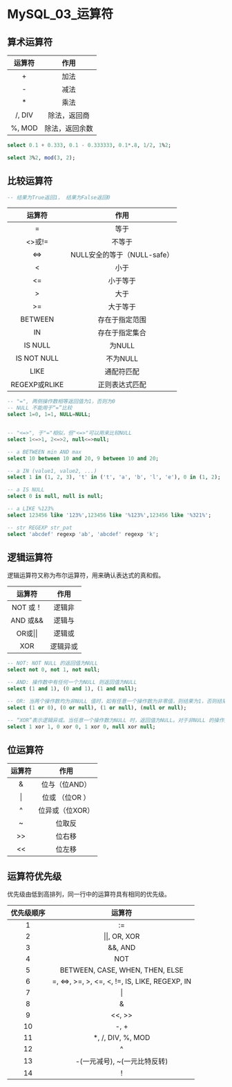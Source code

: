 # MySQL_03_运算符

## 算术运算符

| 运算符  |      作用      |
| :-----: | :------------: |
|    +    |      加法      |
|    -    |      减法      |
|    *    |      乘法      |
| /,  DIV |  除法，返回商  |
| %,  MOD | 除法，返回余数 |

```sql
select 0.1 + 0.333, 0.1 - 0.333333, 0.1*.8, 1/2, 1%2;

select 3%2, mod(3, 2);
```



## 比较运算符

```sql
-- 结果为True返回1， 结果为False返回0
```

|    运算符     |            作用             |
| :-----------: | :-------------------------: |
|       =       |            等于             |
|    <>或!=     |           不等于            |
|      <=>      | NULL安全的等于（NULL-safe） |
|       <       |            小于             |
|      <=       |          小于等于           |
|       >       |            大于             |
|      >=       |          大于等于           |
|    BETWEEN    |       存在于指定范围        |
|      IN       |       存在于指定集合        |
|    IS NULL    |           为NULL            |
|  IS NOT NULL  |          不为NULL           |
|     LIKE      |         通配符匹配          |
| REGEXP或RLIKE |       正则表达式匹配        |

```sql
-- "=", 两侧操作数相等返回值为1，否则为0
-- NULL 不能用于“=”比较
select 1=0, 1=1, NULL=NULL;


-- "<=>", 于"="相似，但"<=>"可以用来比较NULL
select 1<=>1, 2<=>2, null<=>null;

-- a BETWEEN min AND max
select 10 between 10 and 20, 9 between 10 and 20;

-- a IN (value1, value2, ...)
select 1 in (1, 2, 3), 't' in ('t', 'a', 'b', 'l', 'e'), 0 in (1, 2);

-- a IS NULL
select 0 is null, null is null;

-- a LIKE %123%
select 123456 like '123%',123456 like '%123%',123456 like '%321%';

-- str REGEXP str_pat
select 'abcdef' regexp 'ab', 'abcdef' regexp 'k';
```



## 逻辑运算符

逻辑运算符又称为布尔运算符，用来确认表达式的真和假。

|  运算符  |   作用   |
| :------: | :------: |
| NOT 或！ |  逻辑非  |
| AND 或&& |  逻辑与  |
| OR或\|\| |  逻辑或  |
|   XOR    | 逻辑异或 |

```sql
-- NOT: NOT NULL 的返回值为NULL
select not 0, not 1, not null;

-- AND: 操作数中有任何一个为NULL 则返回值为NULL
select (1 and 1), (0 and 1), (1 and null);

-- OR: 当两个操作数均为非NULL 值时，如有任意一个操作数为非零值，则结果为1，否则结果为0。当有一个操作数为NULL 时，如另一个操作数为非零值，则结果为1，否则结果为NULL。
select (1 or 0), (0 or null), (1 or null), (null or null);

-- “XOR”表示逻辑异或。当任意一个操作数为NULL 时，返回值为NULL。对于非NULL 的操作数，如果两个的逻辑真假值相异，则返回结果1；否则返回0。
select 1 xor 1, 0 xor 0, 1 xor 0, null xor null;
```



## 位运算符

| 运算符 |      作用       |
| :----: | :-------------: |
|   &    |  位与（位AND）  |
|   \|   | 位或 （位OR ）  |
|   ^    | 位异或（位XOR） |
|   ~    |     位取反      |
|  \>>   |     位右移      |
|   <<   |     位左移      |



## 运算符优先级

优先级由低到高排列，同一行中的运算符具有相同的优先级。

| 优先级顺序 |                          运算符                          |
| :--------: | :------------------------------------------------------: |
|     1      |                            :=                            |
|     2      |                     \|\|,  OR,  XOR                      |
|     3      |                         &&,  AND                         |
|     4      |                           NOT                            |
|     5      |           BETWEEN,  CASE,  WHEN,  THEN,  ELSE            |
|     6      | =,  <=>,  >=,  >,  <=,  <,  !=,  IS,  LIKE,  REGEXP,  IN |
|     7      |                            \|                            |
|     8      |                            &                             |
|     9      |                         <<,  >>                          |
|     10     |                          -,  +                           |
|     11     |                  *,  /,  DIV,  %,  MOD                   |
|     12     |                            ^                             |
|     13     |               -(一元减号), ~(一元比特反转)               |
|     14     |                            !                             |





